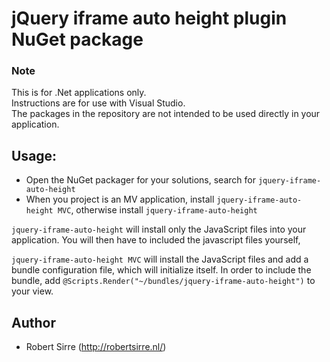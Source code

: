 #  jQuery iframe auto height plugin NuGet package

### Note
This is for .Net applications only.
<br/>Instructions are for use with Visual Studio.
<br/>The packages in the repository are not intended to be used directly in your application.

## Usage:


* Open the NuGet packager for your solutions, search for `jquery-iframe-auto-height`
* When you project is an MV application, install `jquery-iframe-auto-height MVC`, otherwise install `jquery-iframe-auto-height`

`jquery-iframe-auto-height` will install only the JavaScript files into your application. You will then have to included the javascript files yourself, 

`jquery-iframe-auto-height MVC` will install the JavaScript files and add a bundle configuration file, which will initialize itself. In order to include the bundle, add `@Scripts.Render("~/bundles/jquery-iframe-auto-height")` to your view. 

## Author

* Robert Sirre (http://robertsirre.nl/)